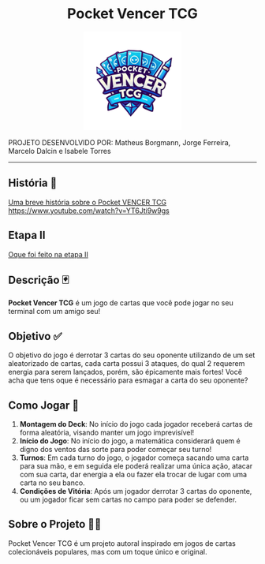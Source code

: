 <div align="center" >
  <h1>Pocket Vencer TCG</h1>
  <img src="./PocketVencer.png" alt="Logo do Pocket Vencer TCG" width="200"/>
</div>

PROJETO DESENVOLVIDO POR:
  Matheus Borgmann, Jorge Ferreira, Marcelo Dalcin e Isabele Torres

---
## História 📖 
[Uma breve história sobre o Pocket VENCER TCG](Markdowns%2FHistoria.md)
https://www.youtube.com/watch?v=YT6Jti9w9gs

## Etapa II 
[Oque foi feito na etapa II](Markdowns%2FetapaDois.md)

## Descrição 🃏

**Pocket Vencer TCG** é um jogo de cartas que você pode jogar no seu terminal com um amigo seu! 

## Objetivo ✅

O objetivo do jogo é derrotar 3 cartas do seu oponente utilizando de um set aleatorizado de cartas, cada carta possui 3 ataques, do qual 2 requerem energia para serem lançados, porém, são épicamente mais fortes! Você acha que tens oque é necessário para esmagar a carta do seu oponente?

## Como Jogar 🎲

1. **Montagem do Deck**: No início do jogo cada jogador receberá cartas de forma aleatória, visando manter um jogo imprevisível! 
2. **Início do Jogo**: No início do jogo, a matemática considerará quem é digno dos ventos das sorte para poder começar seu turno!
3. **Turnos**: Em cada turno do jogo, o jogador começa sacando uma carta para sua mão, e em seguida ele poderá realizar uma única ação, atacar com sua carta, dar energia a ela ou fazer ela trocar de lugar com uma carta no seu banco. 
4. **Condições de Vitória**: Após um jogador derrotar 3 cartas do oponente, ou um jogador ficar sem cartas no campo para poder se defender. 

## Sobre o Projeto 👨‍💻

Pocket Vencer TCG é um projeto autoral inspirado em jogos de cartas colecionáveis populares, mas com um toque único e original.
